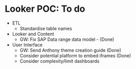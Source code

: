 # Looker POC: To do

* ETL
  * Standardise table names
* Looker and Content
  * GW: Fix SAP Data range data model -  (Done)
* User Interface
  * GW: Send Anthony theme creation guide (Done)
  * Consider potential platform to embed iframes (Done)
  * Consider complexity/limit dashboards
